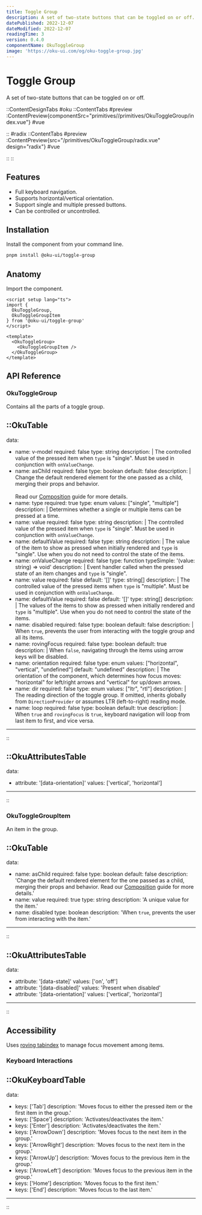 ```yaml
---
title: Toggle Group
description: A set of two-state buttons that can be toggled on or off.
datePublished: 2022-12-07
dateModified: 2022-12-07
readingTime: 3
version: 0.4.0
componentName: OkuToggleGroup
image: 'https://oku-ui.com/og/oku-toggle-group.jpg'
---
```


# Toggle Group
A set of two-state buttons that can be toggled on or off.

::ContentDesignTabs
#oku
::ContentTabs
#preview
:ContentPreview{componentSrc="primitives//primitives/OkuToggleGroup/index.vue"}
#vue
<!-- Autodocs{src="/primitives/OkuToggleGroup/index.vue" lang="vue"} -->
::
#radix
::ContentTabs
#preview
:ContentPreview{src="/primitives/OkuToggleGroup/radix.vue" design="radix"}
#vue
<!-- Autodocs{src="/primitives/OkuToggleGroup/radix.vue" lang="vue"} -->
::
::

## Features
- Full keyboard navigation.
- Supports horizontal/vertical orientation.
- Support single and multiple pressed buttons.
- Can be controlled or uncontrolled.



## Installation

Install the component from your command line.

```bash
pnpm install @oku-ui/toggle-group
```

## Anatomy

Import the component.

```vue
<script setup lang="ts">
import {
  OkuToggleGroup,
  OkuToggleGroupItem
} from '@oku-ui/toggle-group'
</script>

<template>
  <OkuToggleGroup>
    <OkuToggleGroupItem />
  </OkuToggleGroup>
</template>
```

## API Reference

### OkuToggleGroup
Contains all the parts of a toggle group.

::OkuTable
---
data:
  - name: v-model
    required: false
    type: string
    description: |
      The controlled value of the pressed item when `type` is "single". Must be used in conjunction with `onValueChange`.
  - name: asChild
    required: false
    type: boolean
    default: false
    description: |
      Change the default rendered element for the one passed as a child,
      merging their props and behavior.
      <br />
      <br />
      Read our [Composition](../guides/composition) guide for more details.
  - name: type
    required: true
    type: enum
    values: ["single", "multiple"]
    description: |
      Determines whether a single or multiple items can be pressed at a time.
  - name: value
    required: false
    type: string
    description: |
      The controlled value of the pressed item when `type` is "single". Must be used in conjunction with `onValueChange`.
  - name: defaultValue
    required: false
    type: string
    description: |
      The value of the item to show as pressed when initially rendered and `type` is "single". Use when you do not need to control the state of the items.
  - name: onValueChange
    required: false
    type: function
    typeSimple: '(value: string) => void'
    description: |
      Event handler called when the pressed state of an item changes and `type` is "single".
  - name: value
    required: false
    default: '[]'
    type: string[]
    description: |
      The controlled value of the pressed items when `type` is "multiple". Must be used in conjunction with `onValueChange`.
  - name: defaultValue
    required: false
    default: '[]'
    type: string[]
    description: |
      The values of the items to show as pressed when initially rendered and `type` is "multiple". Use when you do not need to control the state of the items.
  - name: disabled
    required: false
    type: boolean
    default: false
    description: |
      When `true`, prevents the user from interacting with the toggle group and all its items.
  - name: rovingFocus
    required: false
    type: boolean
    default: true
    description: |
      When `false`, navigating through the items using arrow keys will be disabled.
  - name: orientation
    required: false
    type: enum
    values: ["horizontal", "vertical", "undefined"]
    default: "undefined"
    description: |
      The orientation of the component, which determines how focus moves: "horizontal" for left/right arrows and "vertical" for up/down arrows.
  - name: dir
    required: false
    type: enum
    values: ["ltr", "rtl"]
    description: |
      The reading direction of the toggle group. If omitted, inherits globally from `DirectionProvider` or assumes LTR (left-to-right) reading mode.
  - name: loop
    required: false
    type: boolean
    default: true
    description: |
      When `true` and `rovingFocus` is `true`, keyboard navigation will loop from last item to first, and vice versa.
---
::

::OkuAttributesTable
---
data:
  - attribute: '[data-orientation]'
    values: ['vertical', 'horizontal']
---
::


### OkuToggleGroupItem
An item in the group.

::OkuTable
---
data:
  - name: asChild
    required: false
    type: boolean
    default: false
    description: 'Change the default rendered element for the one passed as a child, merging their props and behavior. Read our [Composition](../guides/composition) guide for more details.'
  - name: value
    required: true
    type: string
    description: 'A unique value for the item.'
  - name: disabled
    type: boolean
    description: 'When `true`, prevents the user from interacting with the item.'
---
::

::OkuAttributesTable
---
data:
  - attribute: '[data-state]'
    values: ['on', 'off']
  - attribute: '[data-disabled]'
    values: 'Present when disabled'
  - attribute: '[data-orientation]'
    values: ['vertical', 'horizontal']
---
::



## Accessibility
Uses [roving tabindex](https://www.w3.org/TR/wai-aria-practices-1.2/examples/radio/radio.html) to manage focus movement among items.

### Keyboard Interactions

::OkuKeyboardTable
---
data:
  - keys: ['Tab']
    description: 'Moves focus to either the pressed item or the first item in the group.'
  - keys: ['Space']
    description: 'Activates/deactivates the item.'
  - keys: ['Enter']
    description: 'Activates/deactivates the item.'
  - keys: ['ArrowDown']
    description: 'Moves focus to the next item in the group.'
  - keys: ['ArrowRight']
    description: 'Moves focus to the next item in the group.'
  - keys: ['ArrowUp']
    description: 'Moves focus to the previous item in the group.'
  - keys: ['ArrowLeft']
    description: 'Moves focus to the previous item in the group.'
  - keys: ['Home']
    description: 'Moves focus to the first item.'
  - keys: ['End']
    description: 'Moves focus to the last item.'
---
::
